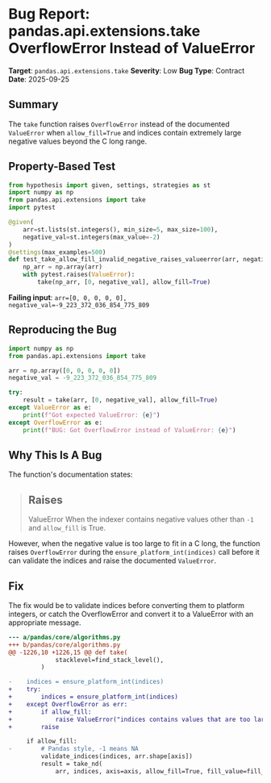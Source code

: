 # Bug Report: pandas.api.extensions.take OverflowError Instead of ValueError

**Target**: `pandas.api.extensions.take`
**Severity**: Low
**Bug Type**: Contract
**Date**: 2025-09-25

## Summary

The `take` function raises `OverflowError` instead of the documented `ValueError` when `allow_fill=True` and indices contain extremely large negative values beyond the C long range.

## Property-Based Test

```python
from hypothesis import given, settings, strategies as st
import numpy as np
from pandas.api.extensions import take
import pytest

@given(
    arr=st.lists(st.integers(), min_size=5, max_size=100),
    negative_val=st.integers(max_value=-2)
)
@settings(max_examples=500)
def test_take_allow_fill_invalid_negative_raises_valueerror(arr, negative_val):
    np_arr = np.array(arr)
    with pytest.raises(ValueError):
        take(np_arr, [0, negative_val], allow_fill=True)
```

**Failing input**: `arr=[0, 0, 0, 0, 0], negative_val=-9_223_372_036_854_775_809`

## Reproducing the Bug

```python
import numpy as np
from pandas.api.extensions import take

arr = np.array([0, 0, 0, 0, 0])
negative_val = -9_223_372_036_854_775_809

try:
    result = take(arr, [0, negative_val], allow_fill=True)
except ValueError as e:
    print(f"Got expected ValueError: {e}")
except OverflowError as e:
    print(f"BUG: Got OverflowError instead of ValueError: {e}")
```

## Why This Is A Bug

The function's documentation states:

> Raises
> ------
> ValueError
>     When the indexer contains negative values other than ``-1``
>     and `allow_fill` is True.

However, when the negative value is too large to fit in a C long, the function raises `OverflowError` during the `ensure_platform_int(indices)` call before it can validate the indices and raise the documented `ValueError`.

## Fix

The fix would be to validate indices before converting them to platform integers, or catch the OverflowError and convert it to a ValueError with an appropriate message.

```diff
--- a/pandas/core/algorithms.py
+++ b/pandas/core/algorithms.py
@@ -1226,10 +1226,15 @@ def take(
             stacklevel=find_stack_level(),
         )

-    indices = ensure_platform_int(indices)
+    try:
+        indices = ensure_platform_int(indices)
+    except OverflowError as err:
+        if allow_fill:
+            raise ValueError("indices contains values that are too large") from err
+        raise

     if allow_fill:
-        # Pandas style, -1 means NA
         validate_indices(indices, arr.shape[axis])
         result = take_nd(
             arr, indices, axis=axis, allow_fill=True, fill_value=fill_value
```